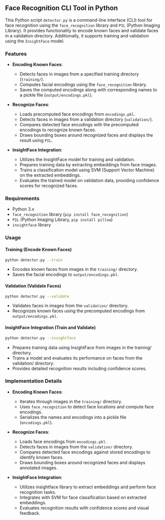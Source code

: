 ## Face Recognition CLI Tool in Python

This Python script `detector.py` is a command-line interface (CLI) tool for face recognition using the `face_recognition` library and `PIL` (Python Imaging Library). It provides functionality to encode known faces and validate faces in a validation directory. Additionally, it supports training and validation using the `InsightFace` model.

### Features

- **Encoding Known Faces**:
  - Detects faces in images from a specified training directory (`training/`).
  - Computes facial encodings using the `face_recognition` library.
  - Saves the computed encodings along with corresponding names to a pickle file (`output/encodings.pkl`).

- **Recognize Faces**:
  - Loads precomputed face encodings from `encodings.pkl`.
  - Detects faces in images from a validation directory (`validation/`).
  - Compares detected face encodings with the precomputed encodings to recognize known faces.
  - Draws bounding boxes around recognized faces and displays the result using `PIL`.

- **InsightFace Integration**:
  - Utilizes the InsightFace model for training and validation.
  - Prepares training data by extracting embeddings from face images.
  - Trains a classification model using SVM (Support Vector Machine) on the extracted embeddings.
  - Evaluates the trained model on validation data, providing confidence scores for recognized faces.

### Requirements

- Python 3.x
- `face_recognition` library (`pip install face_recognition`)
- `PIL` (Python Imaging Library, `pip install pillow`)
- `insightface` library

### Usage

#### Training (Encode Known Faces)

```bash
python detector.py --train
```

- Encodes known faces from images in the `training/` directory.
- Saves the facial encodings to `output/encodings.pkl`.

#### Validation (Validate Faces)

```bash
python detector.py --validate
```

- Validates faces in images from the `validation/` directory.
- Recognizes known faces using the precomputed encodings from `output/encodings.pkl`.

#### InsightFace Integration (Train and Validate)
```bash
python detector.py --insightface
```

- Prepares training data using InsightFace from images in the training/ directory.
- Trains a model and evaluates its performance on faces from the validation/ directory.
- Provides detailed recognition results including confidence scores.

### Implementation Details

- **Encoding Known Faces**:
  - Iterates through images in the `training/` directory.
  - Uses `face_recognition` to detect face locations and compute face encodings.
  - Serializes the names and encodings into a pickle file (`encodings.pkl`).

- **Recognize Faces**:
  - Loads face encodings from `encodings.pkl`.
  - Detects faces in images from the `validation/` directory.
  - Compares detected face encodings against stored encodings to identify known faces.
  - Draws bounding boxes around recognized faces and displays annotated images.

- **InsightFace Integration**:
  - Utilizes insightface library to extract embeddings and perform face recognition tasks.
  - Integrates with SVM for face classification based on extracted embeddings.
  - Evaluates recognition results with confidence scores and visual feedback.
